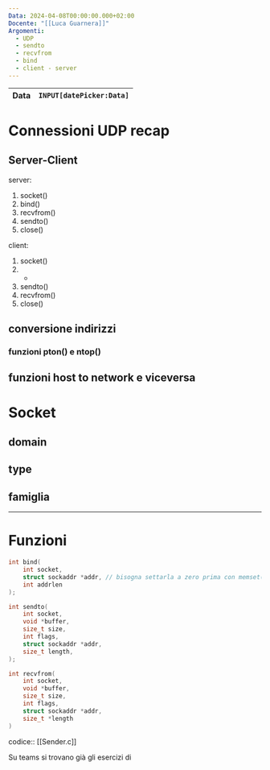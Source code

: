 ```yaml
---
Data: 2024-04-08T00:00:00.000+02:00
Docente: "[[Luca Guarnera]]"
Argomenti:
  - UDP
  - sendto
  - recvfrom
  - bind
  - client - server
---
```


| **Data** | `INPUT[datePicker:Data]` |
| -------- | ------------------------ |

# Connessioni UDP recap

## Server-Client

server:

1. socket()
2. bind()
3. recvfrom()
4. sendto()
5. close()

client:

1. socket()
2. -
3. sendto()
4. recvfrom()
5. close()

## conversione indirizzi

### funzioni pton() e ntop()

## funzioni host to network e viceversa

# Socket

## domain

## type

## famiglia

---

# Funzioni

```c
int bind(
    int socket,
    struct sockaddr *addr, // bisogna settarla a zero prima con memset()
    int addrlen
);

int sendto(
    int socket,
    void *buffer,
    size_t size,
    int flags,
    struct sockaddr *addr,
    size_t length,
);

int recvfrom(
    int socket,
    void *buffer,
    size_t size,
    int flags,
    struct sockaddr *addr,
    size_t *length
)
```

codice:: [[Sender.c]]

Su teams si trovano già gli esercizi di
